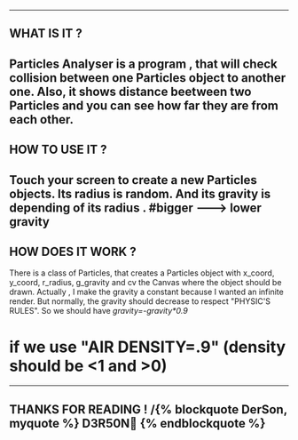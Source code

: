 ------------------------------------------------
WHAT IS IT ?
------------------------------------------------
Particles Analyser is a program , that will check collision between one Particles object to another one. Also, it shows distance beetween two Particles and you can see how far they are from each other.
------------------------------------------------
HOW TO USE IT ?
------------------------------------------------
Touch your screen to create a new Particles objects. Its radius is random. And its gravity is depending of its radius . 
#bigger ---> lower gravity
------------------------------------------------
HOW DOES IT WORK ?
------------------------------------------------
There is a class of Particles, that creates a Particles object with x_coord, y_coord, r_radius, g_gravity and cv the Canvas where the object should be drawn.
Actually , I make the gravity a constant because I wanted an infinite render. But normally, the gravity should decrease to respect "PHYSIC'S RULES".
So we should have _gravity=-gravity*0.9_ 
# if we use "AIR DENSITY=.9" (density should be <1 and >0)
------------------------------------------------
THANKS FOR READING !
/{% blockquote DerSon, myquote %}
D3R50N👤
{% endblockquote %}
------------------------------------------------